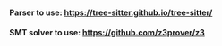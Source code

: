#### Parser to use: https://tree-sitter.github.io/tree-sitter/

#### SMT solver to use: https://github.com/z3prover/z3

